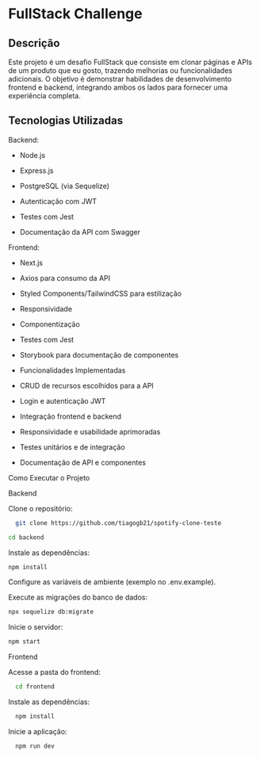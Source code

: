 # FullStack Challenge

## Descrição

Este projeto é um desafio FullStack que consiste em clonar páginas e APIs de um produto que eu gosto, trazendo melhorias ou funcionalidades adicionais. O objetivo é demonstrar habilidades de desenvolvimento frontend e backend, integrando ambos os lados para fornecer uma experiência completa.

## Tecnologias Utilizadas

Backend:

-   Node.js

-   Express.js

-   PostgreSQL (via Sequelize)

-   Autenticação com JWT

-   Testes com Jest

-   Documentação da API com Swagger

Frontend:

-   Next.js

-   Axios para consumo da API

-   Styled Components/TailwindCSS para estilização

-   Responsividade

-   Componentização

-   Testes com Jest

-   Storybook para documentação de componentes

*   Funcionalidades Implementadas

-   CRUD de recursos escolhidos para a API

-   Login e autenticação JWT

-   Integração frontend e backend

-   Responsividade e usabilidade aprimoradas

-   Testes unitários e de integração

-   Documentação de API e componentes

Como Executar o Projeto

Backend

Clone o repositório:

```bash
  git clone https://github.com/tiagogb21/spotify-clone-teste
```

```bash
cd backend
```

Instale as dependências:

```bash
npm install
```

Configure as variáveis de ambiente (exemplo no .env.example).

Execute as migrações do banco de dados:

```bash
npx sequelize db:migrate
```

Inicie o servidor:

```bash
npm start
```

Frontend

Acesse a pasta do frontend:

```bash
  cd frontend
```

Instale as dependências:

```bash
  npm install
```

Inicie a aplicação:

```bash
  npm run dev
```
